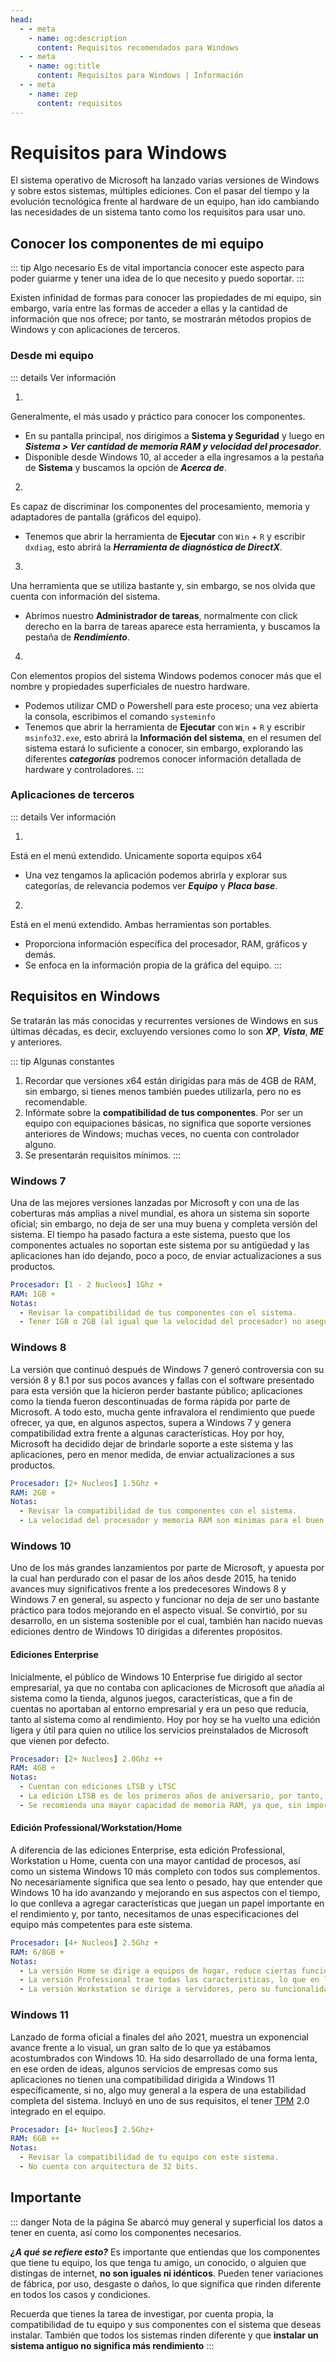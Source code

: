 ```yaml
---
head:
  - - meta
    - name: og:description
      content: Requisitos recomendados para Windows
  - - meta
    - name: og:title
      content: Requisitos para Windows | Información
  - - meta
    - name: zep
      content: requisitos
---
```


# Requisitos para Windows
El sistema operativo de Microsoft ha lanzado varias versiones de Windows y sobre estos sistemas, múltiples ediciones. Con el pasar del tiempo y la evolución tecnológica frente al hardware de un equipo, han ido cambiando las necesidades de un sistema tanto como los requisitos para usar uno.


## Conocer los componentes de mi equipo
::: tip Algo necesario
Es de vital importancia conocer este aspecto para poder guiarme y tener una idea de lo que necesito y puedo soportar.
:::

Existen infinidad de formas para conocer las propiedades de mi equipo, sin embargo, varía entre las formas de acceder a ellas y la cantidad de información que nos ofrece; por tanto, se mostrarán métodos propios de Windows y con aplicaciones de terceros.


### Desde mi equipo
::: details Ver información
1. <Badge type="tip" text="Configuracion y Panel de Control" />
Generalmente, el más usado y práctico para conocer los componentes.
  - <Badge type="info" text="Panel de control" /> En su pantalla principal, nos dirigimos a **Sistema y Seguridad** y luego en ***Sistema > Ver cantidad de memoria RAM y velocidad del procesador***.
  - <Badge type="info" text="Configuración" /> Disponible desde Windows 10, al acceder a ella ingresamos a la pestaña de **Sistema** y buscamos la opción de ***Acerca de***.

2. <Badge type="tip" text="Información de DirectX" />
Es capaz de discriminar los componentes del procesamiento, memoria y adaptadores de pantalla (gráficos del equipo).
  - <Badge type="info" text="Diagnostico DirectX" /> Tenemos que abrir la herramienta de **Ejecutar** con `Win` + `R` y escribir `dxdiag`, esto abrirá la ***Herramienta de diagnóstica de DirectX***.

3. <Badge type="tip" text="Administrador de Tareas" />
Una herramienta que se utiliza bastante y, sin embargo, se nos olvida que cuenta con información del sistema.
  - <Badge type="info" text="Rendimiento" /> Abrimos nuestro **Administrador de tareas**, normalmente con click derecho en la barra de tareas aparece esta herramienta, y buscamos la pestaña de ***Rendimiento***.

4. <Badge type="tip" text="Información detallada" />
Con elementos propios del sistema Windows podemos conocer más que el nombre y propiedades superficiales de nuestro hardware.
  - <Badge type="info" text="Consola" /> Podemos utilizar CMD o Powershell para este proceso; una vez abierta la consola, escribimos el comando `systeminfo`
  - <Badge type="info" text="Información del sistema" /> Tenemos que abrir la herramienta de **Ejecutar** con `Win` + `R` y escribir `msinfo32.exe`, esto abrirá la **Información del sistema**, en el resumen del sistema estará lo suficiente a conocer, sin embargo, explorando las diferentes ***categorías*** podremos conocer información detallada de hardware y controladores.
:::

### Aplicaciones de terceros
::: details Ver información
1. <Badge type="tip" text="AIDA64" />
Está en el menú extendido. Unicamente soporta equipos x64
  - <Badge type="info" text="AIDA64" /> Una vez tengamos la aplicación podemos abrirla y explorar sus categorías, de relevancia podemos ver ***Equipo*** y ***Placa base***.

2. <Badge type="tip" text="CPU/GPU-Z" />
Está en el menú extendido. Ambas herramientas son portables.
  - <Badge type="info" text="CPU-Z" /> Proporciona información específica del procesador, RAM, gráficos y demás.
  - <Badge type="info" text="GPU-Z" /> Se enfoca en la información propia de la gráfica del equipo.
:::

## Requisitos en Windows
Se tratarán las más conocidas y recurrentes versiones de Windows en sus últimas décadas, es decir, excluyendo versiones como lo son ***XP***, ***Vista***, ***ME*** y anteriores.

::: tip Algunas constantes
1. Recordar que versiones x64 están dirigidas para más de 4GB de RAM, sin embargo, si tienes menos también puedes utilizarla, pero no es recomendable.
2. Infórmate sobre la **compatibilidad de tus componentes**. Por ser un equipo con equipaciones básicas, no significa que soporte versiones anteriores de Windows; muchas veces, no cuenta con controlador alguno.
3. Se presentarán requisitos mínimos.
:::


### Windows 7
Una de las mejores versiones lanzadas por Microsoft y con una de las coberturas más amplias a nivel mundial, es ahora un sistema sin soporte oficial; sin embargo, no deja de ser una muy buena y completa versión del sistema. El tiempo ha pasado factura a este sistema, puesto que los componentes actuales no soportan este sistema por su antigüedad y las aplicaciones han ido dejando, poco a poco, de enviar actualizaciones a sus productos.

```yml
Procesador: [1 - 2 Nucleos] 1Ghz +
RAM: 1GB +
Notas:
  - Revisar la compatibilidad de tus componentes con el sistema.
  - Tener 1GB o 2GB (al igual que la velocidad del procesador) no asegura un funcionamiento optimo.
```

### Windows 8
La versión que continuó después de Windows 7 generó controversia con su versión 8 y 8.1 por sus pocos avances y fallas con el software presentado para esta versión que la hicieron perder bastante público; aplicaciones como la tienda fueron descontinuadas de forma rápida por parte de Microsoft. A todo esto, mucha gente infravalora el rendimiento que puede ofrecer, ya que, en algunos aspectos, supera a Windows 7 y genera compatibilidad extra frente a algunas características. Hoy por hoy, Microsoft ha decidido dejar de brindarle soporte a este sistema y las aplicaciones, pero en menor medida, de enviar actualizaciones a sus productos.

```yml
Procesador: [2+ Nucleos] 1.5Ghz +
RAM: 2GB +
Notas:
  - Revisar la compatibilidad de tus componentes con el sistema.
  - La velocidad del procesador y memoria RAM son minimas para el buen funcionar. Puede usarse Windows 7 en lo posible para un mejor rendimiento.
```

### Windows 10
Uno de los más grandes lanzamientos por parte de Microsoft, y apuesta por la cual han perdurado con el pasar de los años desde 2015, ha tenido avances muy significativos frente a los predecesores Windows 8 y Windows 7 en general, su aspecto y funcionar no deja de ser uno bastante práctico para todos mejorando en el aspecto visual. Se convirtió, por su desarrollo, en un sistema sostenible por el cual, también han nacido nuevas ediciones dentro de Windows 10 dirigidas a diferentes propósitos.

#### Ediciones Enterprise
Inicialmente, el público de Windows 10 Enterprise fue dirigido al sector empresarial, ya que no contaba con aplicaciones de Microsoft que añadía al sistema como la tienda, algunos juegos, características, que a fin de cuentas no aportaban al entorno empresarial y era un peso que reducía, tanto al sistema como al rendimiento. Hoy por hoy se ha vuelto una edición ligera y útil para quien no utilice los servicios preinstalados de Microsoft que vienen por defecto.

```yml
Procesador: [2+ Nucleos] 2.0Ghz ++
RAM: 4GB +
Notas:
  - Cuentan con ediciones LTSB y LTSC
  - La edición LTSB es de los primeros años de aniversario, por tanto, puede llegar a no ser compatible con software/hardware actual.
  - Se recomienda una mayor capacidad de memoria RAM, ya que, sin importar que sea una edición ligera, no deja de ser un sistema Windows 10 (con muchos procesos)
```

#### Edición Professional/Workstation/Home
A diferencia de las ediciones Enterprise, esta edición Professional, Workstation u Home, cuenta con una mayor cantidad de procesos, así como un sistema Windows 10 más completo con todos sus complementos. No necesariamente significa que sea lento o pesado, hay que entender que Windows 10 ha ido avanzando y mejorando en sus aspectos con el tiempo, lo que conlleva a agregar características que juegan un papel importante en el rendimiento y, por tanto, necesitamos de unas especificaciones del equipo más competentes para este sistema.

```yml
Procesador: [4+ Nucleos] 2.5Ghz +
RAM: 6/8GB +
Notas:
  - La versión Home se dirige a equipos de hogar, reduce ciertas funcionalidades que trae Windows 10 en general.
  - La versión Professional trae todas las caracteristicas, lo que en la medida de lo posible, puede llevar Windows 10.
  - La versión Workstation se dirige a servidores, pero su funcionalidad no se limita a ello; cuenta con una mejor gestión de procesos y un mejor rendimiento general para trabajos pesados.
```

### Windows 11
Lanzado de forma oficial a finales del año 2021, muestra un exponencial avance frente a lo visual, un gran salto de lo que ya estábamos acostumbrados con Windows 10. Ha sido desarrollado de una forma lenta, en ese orden de ideas, algunos servicios de empresas como sus aplicaciones no tienen una compatibilidad dirigida a Windows 11 específicamente, si no, algo muy general a la espera de una estabilidad completa del sistema. Incluyó en uno de sus requisitos, el tener [TPM](https://www.xataka.com/basics/que-tpm-como-comprobar-tu-ordenador-tiene-para-poder-instalar-windows-11) 2.0 integrado en el equipo.

```yml
Procesador: [4+ Nucleos] 2.5Ghz+
RAM: 6GB ++
Notas:
  - Revisar la compatibilidad de tu equipo con este sistema.
  - No cuenta con arquitectura de 32 bits.
```


## Importante
::: danger Nota de la página
Se abarcó muy general y superficial los datos a tener en cuenta, así como los componentes necesarios.

***¿A qué se refiere esto?***
Es importante que entiendas que los componentes que tiene tu equipo, los que tenga tu amigo, un conocido, o alguien que distingas de internet, **no son iguales ni idénticos**. Pueden tener variaciones de fábrica, por uso, desgaste o daños, lo que significa que rinden diferente en todos los casos y condiciones.

Recuerda que tienes la tarea de investigar, por cuenta propia, la compatibilidad de tu equipo y sus componentes con el sistema que deseas instalar.
También que todos los sistemas rinden diferente y que **instalar un sistema antiguo no significa más rendimiento**
:::
